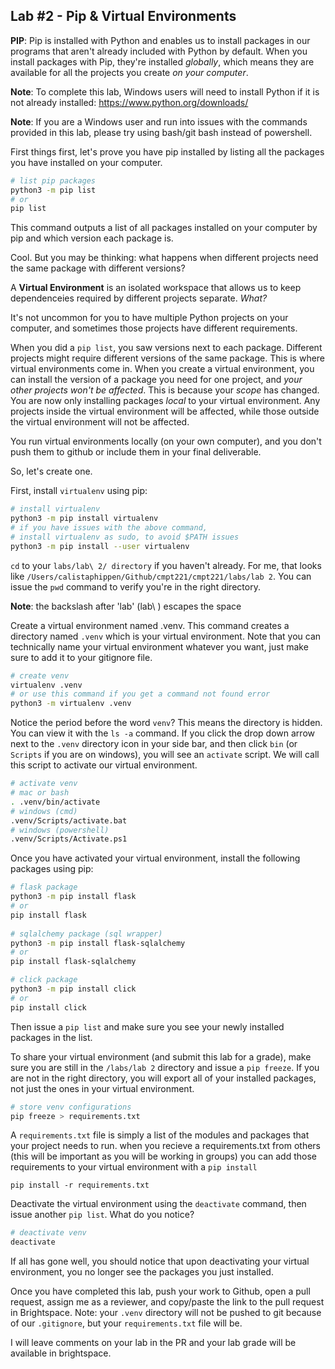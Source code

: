 ## Lab #2 - Pip & Virtual Environments
**PIP**: Pip is installed with Python and enables us to install packages in our programs that aren't already included with Python by default. When you install packages with Pip, they're installed _globally_, which means they are available for all the projects you create _on your computer_.

**Note**: To complete this lab, Windows users will need to install Python if it is not already installed: https://www.python.org/downloads/

**Note**: If you are a Windows user and run into issues with the commands provided in this lab, please try using bash/git bash instead of powershell.

First things first, let's prove you have pip installed by listing all the packages you have installed on your computer.

```bash
# list pip packages
python3 -m pip list
# or
pip list
```

This command outputs a list of all packages installed on your computer by pip and which version each package is.

Cool. But you may be thinking: what happens when different projects need the same package with different versions?

A **Virtual Environment** is an isolated workspace that allows us to keep dependenceies required by different projects separate. _What?_

It's not uncommon for you to have multiple Python projects on your computer, and sometimes those projects have different requirements. 

When you did a `pip list`, you saw versions next to each package. Different projects might require different versions of the same package. This is where virtual environments come in. When you create a virtual environment, you can install the version of a package you need for one project, and _your other projects won't be affected_. This is because your _scope_ has changed. You are now only installing packages _local_ to your virtual environment. Any projects inside the virtual environment will be affected, while those outside the virtual environment will not be affected. 

You run virtual environments locally (on your own computer), and you don't push them to github or include them in your final deliverable.

So, let's create one.

First, install `virtualenv` using pip:

```bash
# install virtualenv
python3 -m pip install virtualenv
# if you have issues with the above command, 
# install virtualenv as sudo, to avoid $PATH issues
python3 -m pip install --user virtualenv
```

`cd` to your `labs/lab\ 2/ directory` if you haven't already. For me, that looks like `/Users/calistaphippen/Github/cmpt221/cmpt221/labs/lab 2`. You can issue the `pwd` command to verify you're in the right directory.

**Note**: the backslash after 'lab' (lab\\ ) escapes the space

Create a virtual environment named .venv. This command creates a directory named `.venv` which is your virtual environment. Note that you can technically name your virtual environment
whatever you want, just make sure to add it to your gitignore file.
```bash
# create venv
virtualenv .venv
# or use this command if you get a command not found error
python3 -m virtualenv .venv
```
Notice the period before the word `venv`? This means the directory is hidden. You can view it with the `ls -a` command. If you click the drop down arrow next to the `.venv` directory icon in your side bar, and then click `bin` (or `Scripts` if you are on windows), you will see an `activate` script. We will call this script to activate our virtual environment.
```bash
# activate venv
# mac or bash
. .venv/bin/activate
# windows (cmd)
.venv/Scripts/activate.bat
# windows (powershell)
.venv/Scripts/Activate.ps1
```
Once you have activated your virtual environment, install the following packages using pip:

```bash
# flask package
python3 -m pip install flask
# or
pip install flask
 
# sqlalchemy package (sql wrapper)
python3 -m pip install flask-sqlalchemy
# or
pip install flask-sqlalchemy

# click package
python3 -m pip install click
# or
pip install click
```

Then issue a `pip list` and make sure you see your newly installed packages in the list. 

To share your virtual environment (and submit this lab for a grade), make sure you are still in the `/labs/lab 2` directory and issue a `pip freeze`. If you are not in the right directory, you will export all of your installed packages, not just the ones in your virtual environment.
```bash
# store venv configurations
pip freeze > requirements.txt
```

A `requirements.txt` file is simply a list of the modules and packages that your project needs to run. when you recieve a requirements.txt from others (this will be important as you will be working in groups) you can add those requirements to your virtual environment with a `pip install`
```
pip install -r requirements.txt
```

Deactivate the virtual environment using the `deactivate` command, then issue another `pip list`. What do you notice?
```bash
# deactivate venv
deactivate
```
If all has gone well, you should notice that upon deactivating your virtual environment, you no longer see the packages you just installed.

Once you have completed this lab, push your work to Github, open a pull request, assign me as a reviewer, and copy/paste the link to the pull request in Brightspace. Note: your `.venv` directory will not be pushed to git because of our `.gitignore`, but your `requirements.txt` file will be.

I will leave comments on your lab in the PR and your lab grade will be available in brightspace.
